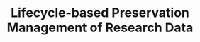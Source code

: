 ---
abstract: null
creators:
- Lu, Qing
- Zhang, Yingdong
- Sun, Yinbing
- Sun, Xiaoying
date: null
document_url: https://services.phaidra.univie.ac.at/api/object/o:1424816/download
grand_parent: iPRES
institutions:
- ShanghaiTech University, Shanghai, China
keywords: []
landing_page_url: https://phaidra.univie.ac.at/o:1424816
language: eng
layout: publication
license: All rights reserved
notes_url: null
parent: iPRES 2021
publication_type: lightning talk
size: 341306
slides_url: null
source_name: iPRES
stream_url: null
title: Lifecycle-based Preservation Management of Research Data
year: 2021
---
